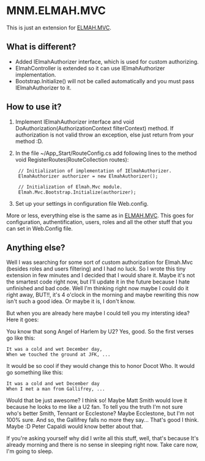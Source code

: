 MNM.ELMAH.MVC
=========

This is just an extension for [ELMAH.MVC](https://github.com/alexanderbeletsky/elmah-mvc).

What is different?
------------------

- Added IElmahAuthorizer interface, which is used for custom authorizing.
- ElmahController is extended so it can use IElmahAuthorizer implementation.
- Bootstrap.Initialize() will not be called automatically and you must pass IElmahAuthorizer to it.

How to use it?
--------------

1. Implement IElmahAuthorizer interface and void DoAuthorization(AuthorizationContext filterContext) method. If authorization is not valid throw an exception, else just return from your method :D.

2. In the file ~/App_Start/RouteConfig.cs add following lines to the method void RegisterRoutes(RouteCollection routes):

	    // Initialization of implementation of IElmahAuthorizer.
	    ElmahAuthorizer authorizer = new ElmahAuthorizer();

	    // Initialization of Elmah.Mvc module.
	    Elmah.Mvc.Bootstrap.Initialize(authorizer);

3. Set up your settings in configuration file Web.config.

More or less, everything else is the same as in [ELMAH.MVC](https://github.com/alexanderbeletsky/elmah-mvc). This goes for configuration, authentification, users, roles and all the other stuff that you can set in Web.Config file.

Anything else?
--------------

Well I was searching for some sort of custom authorization for Elmah.Mvc (besides roles and users filtering) and I had no luck. So I wrote this tiny extension in few minutes and I decided that I would share it. Maybe it's not the smartest code right now, but I'll update it in the future because I hate unfinished and bad code.
Well I'm thinking right now maybe I could do it right away, BUT!!, it's 4 o'clock in the morning and maybe rewriting this now isn't such a good idea.
Or maybe it is, I don't know.

But when you are already here maybe I could tell you my intersting idea? Here it goes:

You know that song Angel of Harlem by U2? Yes, good. So the first verses go like this:

	It was a cold and wet December day,
	When we touched the ground at JFK, ...

It would be so cool if they would change this to honor Docot Who. It would go something like this:

	It was a cold and wet December day
	When I met a man from Gallifrey, ...

Would that be just awesome? I think so! Maybe Matt Smith would love it because he looks to me like a U2 fan.
To tell you the truth I'm not sure who's better Smith, Tennant or Ecclestone? Maybe Ecclestone, but I'm not 100% sure.
And so, the Gallifrey falls no more they say... That's good I think. Maybe :D Peter Capaldi would know better about that.

If you're asking yourself why did I write all this stuff, well, that's because It's already morning and there is no sense in sleeping right now.
Take care now, I'm going to sleep. 